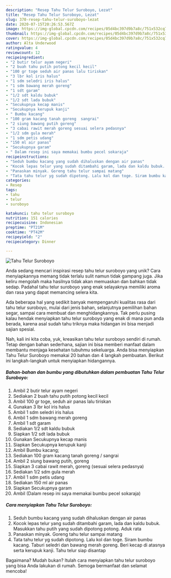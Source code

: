```yaml
---
description: "Resep Tahu Telur Suroboyo, Lezat"
title: "Resep Tahu Telur Suroboyo, Lezat"
slug: 370-resep-tahu-telur-suroboyo-lezat
date: 2020-07-15T20:26:53.567Z
image: https://img-global.cpcdn.com/recipes/05d4bc397d9b7a8c/751x532cq70/tahu-telur-suroboyo-foto-resep-utama.jpg
thumbnail: https://img-global.cpcdn.com/recipes/05d4bc397d9b7a8c/751x532cq70/tahu-telur-suroboyo-foto-resep-utama.jpg
cover: https://img-global.cpcdn.com/recipes/05d4bc397d9b7a8c/751x532cq70/tahu-telur-suroboyo-foto-resep-utama.jpg
author: Alta Underwood
ratingvalue: 4
reviewcount: 12
recipeingredient:
- "2 butir telur ayam negeri"
- "2 buah tahu putih potong kecil kecil"
- "100 gr toge seduh air panas lalu tiriskan"
- "3 lbr kol iris halus"
- "1 sdm seledri iris halus"
- "1 sdm bawang merah goreng"
- "1 sdt garam"
- "1/2 sdt kaldu bubuk"
- "1/2 sdt lada bubuk"
- "Secukupnya kecap manis"
- "Secukupnya kerupuk kanji"
- " Bumbu kacang"
- "100 gram kacang tanah goreng  sangrai"
- "2 siung bawang putih goreng"
- "3 cabai rawit merah goreng sesuai selera pedasnya"
- "1/2 sdm gula merah"
- "1 sdm petis udang"
- "150 ml air panas"
- "Secukupnya garam"
- " Dalam resep ini saya memakai bumbu pecel sokaraja"
recipeinstructions:
- "Seduh bumbu kacang yang sudah dihaluskan dengan air panas"
- "Kocok lepas telur yang sudah ditambahi garam, lada dan kaldu bubuk. Masukkan tahu putih yang sudah dipotong potong. Aduk rata"
- "Panaskan minyak. Goreng tahu telur sampai matang"
- "Tata tahu telur yg sudah dipotong. Lalu kol dan toge. Siram bumbu kacang. Taburi seledri dan bawang merah goreng. Beri kecap di atasnya serta kerupuk kanji. Tahu telur siap disantap"
categories:
- Resep
tags:
- tahu
- telur
- suroboyo

katakunci: tahu telur suroboyo 
nutrition: 151 calories
recipecuisine: Indonesian
preptime: "PT21M"
cooktime: "PT42M"
recipeyield: "2"
recipecategory: Dinner

---
```



![Tahu Telur Suroboyo](https://img-global.cpcdn.com/recipes/05d4bc397d9b7a8c/751x532cq70/tahu-telur-suroboyo-foto-resep-utama.jpg)

Anda sedang mencari inspirasi resep tahu telur suroboyo yang unik? Cara menyiapkannya memang tidak terlalu sulit namun tidak gampang juga. Jika keliru mengolah maka hasilnya tidak akan memuaskan dan bahkan tidak sedap. Padahal tahu telur suroboyo yang enak selayaknya memiliki aroma dan rasa yang dapat memancing selera kita.

Ada beberapa hal yang sedikit banyak mempengaruhi kualitas rasa dari tahu telur suroboyo, mulai dari jenis bahan, selanjutnya pemilihan bahan segar, sampai cara membuat dan menghidangkannya. Tak perlu pusing kalau hendak menyiapkan tahu telur suroboyo yang enak di mana pun anda berada, karena asal sudah tahu triknya maka hidangan ini bisa menjadi sajian spesial.




Nah, kali ini kita coba, yuk, kreasikan tahu telur suroboyo sendiri di rumah. Tetap dengan bahan sederhana, sajian ini bisa memberi manfaat dalam membantu menjaga kesehatan tubuhmu sekeluarga. Anda bisa menyiapkan Tahu Telur Suroboyo memakai 20 bahan dan 4 langkah pembuatan. Berikut ini langkah-langkah untuk menyiapkan hidangannya.

<!--inarticleads1-->

##### Bahan-bahan dan bumbu yang dibutuhkan dalam pembuatan Tahu Telur Suroboyo:

1. Ambil 2 butir telur ayam negeri
1. Sediakan 2 buah tahu putih potong kecil kecil
1. Ambil 100 gr toge, seduh air panas lalu tiriskan
1. Gunakan 3 lbr kol iris halus
1. Ambil 1 sdm seledri iris halus
1. Ambil 1 sdm bawang merah goreng
1. Ambil 1 sdt garam
1. Sediakan 1/2 sdt kaldu bubuk
1. Siapkan 1/2 sdt lada bubuk
1. Gunakan Secukupnya kecap manis
1. Siapkan Secukupnya kerupuk kanji
1. Ambil  Bumbu kacang;
1. Sediakan 100 gram kacang tanah goreng / sangrai
1. Ambil 2 siung bawang putih, goreng
1. Siapkan 3 cabai rawit merah, goreng (sesuai selera pedasnya)
1. Sediakan 1/2 sdm gula merah
1. Ambil 1 sdm petis udang
1. Sediakan 150 ml air panas
1. Siapkan Secukupnya garam
1. Ambil  (Dalam resep ini saya memakai bumbu pecel sokaraja)




<!--inarticleads2-->

##### Cara menyiapkan Tahu Telur Suroboyo:

1. Seduh bumbu kacang yang sudah dihaluskan dengan air panas
1. Kocok lepas telur yang sudah ditambahi garam, lada dan kaldu bubuk. Masukkan tahu putih yang sudah dipotong potong. Aduk rata
1. Panaskan minyak. Goreng tahu telur sampai matang
1. Tata tahu telur yg sudah dipotong. Lalu kol dan toge. Siram bumbu kacang. Taburi seledri dan bawang merah goreng. Beri kecap di atasnya serta kerupuk kanji. Tahu telur siap disantap




Bagaimana? Mudah bukan? Itulah cara menyiapkan tahu telur suroboyo yang bisa Anda lakukan di rumah. Semoga bermanfaat dan selamat mencoba!
